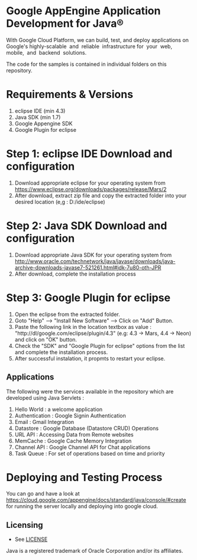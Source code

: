 # Google AppEngine Application Development for Java®
With Google Cloud Platform, we can build, test, and deploy applications on Google's highly-scalable​ ​ and​ ​ reliable​ ​ infrastructure​ ​ for​ ​ your​ ​ web,​ ​ mobile,​ ​ and​ ​ backend​ ​ solutions.

The code for the samples is contained in individual folders on this repository.

# Requirements & Versions
1. eclipse IDE (min 4.3)
2. Java SDK (min 1.7)
3. Google Appengine SDK
4. Google Plugin for eclipse

# Step 1: eclipse IDE Download and configuration
1. Download appropriate eclipse for your operating system from https://www.eclipse.org/downloads/packages/release/Mars/2
2. After download, extract zip file and copy the extracted folder into your desired location (e,g : D:/ide/eclipse)

# Step 2: Java SDK Download and configuration
1. Download appropriate Java SDK for your operating system from http://www.oracle.com/technetwork/java/javase/downloads/java-archive-downloads-javase7-521261.html#jdk-7u80-oth-JPR
2. After download, complete the installation process

# Step 3: Google Plugin for eclipse
1. Open the eclipse from the extracted folder.
2. Goto "Help" --> "Install New Software" --> Click on "Add" Button.
3. Paste the following link in the location textbox as value : "http://dl/google.com/eclipse/plugin/4.3" (e.g: 4.3 -> Mars, 4.4 -> Neon) and click on "OK" button.
4. Check the "SDK" and "Google Plugin for eclipse" options from the list and complete the installation process.
5. After successful instalation, it propmts to restart your eclipse.

## Applications
The following were the services available in the repository which are developed using Java Servlets :
1. Hello World     :  a welcome application
2. Authentication  :  Google Signin Authentication
3. Email           :  Gmail Integration
4. Datastore       :  Google Database (Datastore CRUD) Operations
5. URL API         :  Accessing Data from Remote websites
6. MemCache        :  Google Cache Memory Integration
7. Channel API     :  Google Channel API for Chat applications
8. Task Queue      :  For set of operations based on time and priority

# Deploying and Testing Process
You can go and have a look at https://cloud.google.com/appengine/docs/standard/java/console/#create for running the server locally and deploying into google cloud.

## Licensing
* See [LICENSE](LICENSE)

Java is a registered trademark of Oracle Corporation and/or its affiliates.



